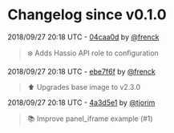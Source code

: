 # Changelog since v0.1.0

2018/09/27 20:18 UTC - [04caa0d](https://github.com/hassio-addons/addon-portainer/commit/04caa0d46a6c90497882ff5cd6812d166205dc9e) by [@frenck](https://github.com/frenck)
> :snowflake: Adds Hassio API role to configuration 

2018/09/27 20:18 UTC - [ebe7f6f](https://github.com/hassio-addons/addon-portainer/commit/ebe7f6fffe0ff78d01b953e3760074482cc06bf7) by [@frenck](https://github.com/frenck)
> :arrow_up: Upgrades base image to v2.3.0 

2018/09/27 20:18 UTC - [4a3d5e1](https://github.com/hassio-addons/addon-portainer/commit/4a3d5e16ca6ddd8ed3ec99b386032490346d7469) by [@tjorim](https://github.com/tjorim)
> :books: Improve panel_iframe example (#1) 

